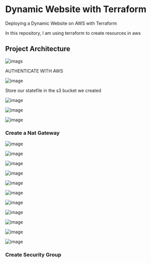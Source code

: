 #  Dynamic Website with Terraform
Deploying a Dynamic Website on AWS with Terraform

In this repository, I am using terraform to create resources in aws

<h2>Project Architecture</h2>

![imags](images/terraform_architecture.png)

AUTHENTICATE WITH AWS

![image](images/Screenshot_1.png)

Store our statefile in the s3 bucket we created

![image](images/Screenshot_2.png)

![image](images/Screenshot_3.png)

![image](images/Screenshot_4.png)

### Create a Nat Gateway

![image](images/Screenshot_5.png)

![image](images/Screenshot_6.png)

![image](images/Screenshot_7.png)

![image](images/Screenshot_8.png)

![image](images/Screenshot_9.png)

![image](images/Screenshot_10.png)

![image](images/Screenshot_11.png)

![image](images/Screenshot_12.png)

![image](images/Screenshot_13.png)

![image](images/Screenshot_14.png)

![image](images/Screenshot_15.png)

### Create Security Group

